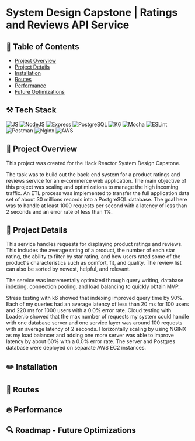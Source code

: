 # System Design Capstone | Ratings and Reviews API Service

## :pushpin: Table of Contents
* [Project Overview](#project-overview)
* [Project Details](#project-details)
* [Installation](#installation)
* [Routes](#routes)
* [Performance](#performance)
* [Future Optimizations](##roadmap---future-optimizations)

## :hammer_and_pick: Tech Stack
![JS](https://img.shields.io/badge/JavaScript-323330?style=for-the-badge&logo=javascript&logoColor=F7DF1E)
![NodeJS](https://img.shields.io/badge/Node.js%20-%2343853D.svg?&style=for-the-badge&logo=node.js&logoColor=white)
![Express](https://img.shields.io/badge/Express.js-000000?style=for-the-badge&logo=express&logoColor=white)
![PostgreSQL](https://img.shields.io/badge/PostgreSQL-%23316192.svg?&style=for-the-badge&logo=postgresql&logoColor=white)
![K6](https://img.shields.io/badge/K6%20-CA4245.svg?&style=for-the-badge&logo=k6&logoColor=white)
![Mocha](https://img.shields.io/badge/-mocha%20-%238D6748?style=for-the-badge&logo=mocha&logoColor=white)
![ESLint](https://img.shields.io/badge/eslint-3A33D1?style=for-the-badge&logo=eslint&logoColor=white)
![Postman](https://img.shields.io/badge/Postman-FF6C37?style=for-the-badge&logo=postman&logoColor=white)
![Nginx](https://img.shields.io/badge/nginx-%23009639.svg?style=for-the-badge&logo=nginx&logoColor=white)
![AWS](https://img.shields.io/badge/Amazon_AWS-FF9900?style=for-the-badge&logo=amazonaws&logoColor=white)


## :telescope: Project Overview
This project was created for the Hack Reactor System Design Capstone.

The task was to build out the back-end system for a product ratings and reviews service for an e-commerce web application. 
The main objective of this project was scaling and optimizations to manage the high incoming traffic. An ETL process was implemented to transfer the full application data set of about 30 millions records into a PostgreSQL database. The goal here was to handle at least 1000 requests per second with a latency of less than 2 seconds and an error rate of less than 1%.


## :jigsaw: Project Details
This service handles requests for displaying product ratings and reviews. This includes the average rating of a product, the number of each star rating, the ability to filter by star rating, and how users rated some of the product's characteristics such as comfort, fit, and quality. The review list can also be sorted by newest, helpful, and relevant. 

The service was incrementally optimized through query writing, database indexing, connection pooling, and load balancing to quickly obtain MVP. 

Stress testing with k6 showed that indexing improved query time by 90%. Each of my queries had an average latency of less than 20 ms for 100 users and 220 ms for 1000 users with a 0.0% error rate. Cloud testing with Loader.io showed that the max number of requests my system could handle with one database server and one service layer was around 100 requests with an average latency of 2 seconds. Horizontally scaling by using NGINX as my load balancer and adding one more server was able to improve latency by about 60% with a 0.0% error rate. The server and Postgres database were deployed on separate AWS EC2 instances.

## :pencil2: Installation

## :rocket: Routes

## :fire: Performance

## :mag: Roadmap - Future Optimizations
